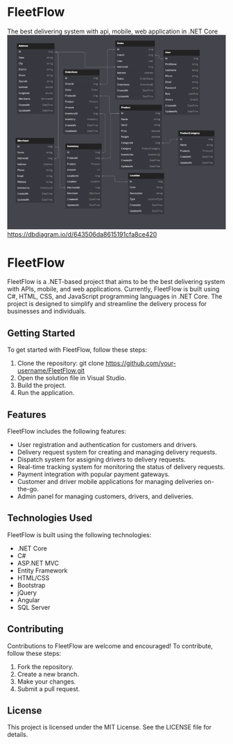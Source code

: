 # FleetFlow
The best delivering system with api, mobile, web application in .NET Core
![alt text](https://raw.githubusercontent.com/kerakmas/picutres/main/Screenshot_49.png)
https://dbdiagram.io/d/643506da8615191cfa8ce420

# FleetFlow

FleetFlow is a .NET-based project that aims to be the best delivering system with APIs, mobile, and web applications. Currently, FleetFlow is built using C#, HTML, CSS, and JavaScript programming languages in .NET Core. The project is designed to simplify and streamline the delivery process for businesses and individuals.

## Getting Started

To get started with FleetFlow, follow these steps:

1. Clone the repository: git clone https://github.com/your-username/FleetFlow.git
2. Open the solution file in Visual Studio.
3. Build the project.
4. Run the application.

## Features

FleetFlow includes the following features:

- User registration and authentication for customers and drivers.
- Delivery request system for creating and managing delivery requests.
- Dispatch system for assigning drivers to delivery requests.
- Real-time tracking system for monitoring the status of delivery requests.
- Payment integration with popular payment gateways.
- Customer and driver mobile applications for managing deliveries on-the-go.
- Admin panel for managing customers, drivers, and deliveries.

## Technologies Used

FleetFlow is built using the following technologies:

- .NET Core
- C#
- ASP.NET MVC
- Entity Framework
- HTML/CSS
- Bootstrap
- jQuery
- Angular
- SQL Server

## Contributing

Contributions to FleetFlow are welcome and encouraged! To contribute, follow these steps:

1. Fork the repository.
2. Create a new branch.
3. Make your changes.
4. Submit a pull request.

## License

This project is licensed under the MIT License. See the LICENSE file for details.
